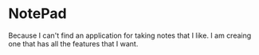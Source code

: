 # NotePad
Because I can't find an application for taking notes that I like.
I am creaing one that has all the features that I want.

